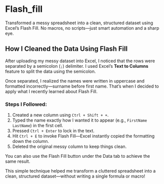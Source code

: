 # Flash_fill
Transformed a messy spreadsheet into a clean, structured dataset using Excel’s Flash Fill. No macros, no scripts—just smart automation and a sharp eye.
##  How I Cleaned the Data Using Flash Fill

After uploading my messy dataset into Excel, I noticed that the rows were separated by a semicolon (`;`) delimiter. I used Excel’s **Text to Columns** feature to split the data using the semicolon.

Once separated, I realized the names were written in uppercase and formatted incorrectly—surname before first name. That’s when I decided to apply what I recently learned about Flash Fill.

### Steps I Followed:
1. Created a new column using `Ctrl + Shift + +`.
2. Typed the name exactly how I wanted it to appear (e.g., `FirstName LastName`) in the first cell.
3. Pressed `Ctrl + Enter` to lock in the text.
4. Hit `Ctrl + E` to invoke Flash Fill—Excel instantly copied the formatting down the column.
5. Deleted the original messy column to keep things clean.

You can also use the Flash Fill button under the Data tab to achieve the same result.

This simple technique helped me transform a cluttered spreadsheet into a clean, structured dataset—without writing a single formula or macro!

